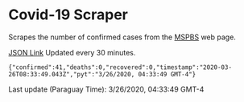 # Covid-19 Scraper

Scrapes the number of confirmed cases from the [MSPBS](https://www.mspbs.gov.py/covid-19.php) web page.

[JSON Link](https://jmayalag.github.io/covid19-scrape/cases.json)
Updated every 30 minutes.
```
{"confirmed":41,"deaths":0,"recovered":0,"timestamp":"2020-03-26T08:33:49.043Z","pyt":"3/26/2020, 04:33:49 GMT-4"}
```
Last update (Paraguay Time): 3/26/2020, 04:33:49 GMT-4